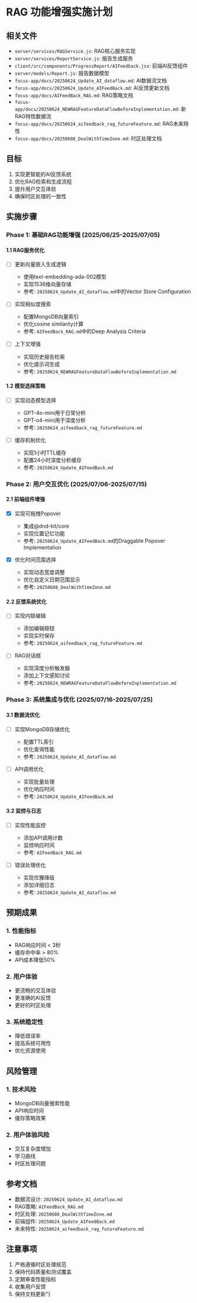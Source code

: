 # RAG 功能增强实施计划

## 相关文件
- `server/services/RAGService.js`: RAG核心服务实现
- `server/services/ReportService.js`: 报告生成服务
- `client/src/components/ProgressReport/AIFeedback.jsx`: 前端AI反馈组件
- `server/models/Report.js`: 报告数据模型
- `focus-app/docs/20250624_Update_AI_dataflow.md`: AI数据流文档
- `focus-app/docs/20250624_Update_AIFeedBack.md`: AI反馈更新文档
- `focus-app/docs/AIFeedBack_RAG.md`: RAG策略文档
- `focus-app/docs/20250624_NEWRAGFeatureDataFlowBeforeInplementation.md`: 新RAG特性数据流
- `focus-app/docs/20250624_aifeedback_rag_futureFeature.md`: RAG未来特性
- `focus-app/docs/20250608_DealWithTimeZone.md`: 时区处理文档

## 目标
1. 实现更智能的AI反馈系统
2. 优化RAG检索和生成流程
3. 提升用户交互体验
4. 确保时区处理的一致性
## 实施步骤

### Phase 1: 基础RAG功能增强 (2025/06/25-2025/07/05)

#### 1.1 RAG服务优化
- [ ] 更新向量嵌入生成逻辑
  - 使用text-embedding-ada-002模型
  - 实现1536维向量存储
  - 参考: `20250624_Update_AI_dataflow.md`中的Vector Store Configuration

- [ ] 实现相似度搜索
  - 配置MongoDB向量索引
  - 优化cosine similarity计算
  - 参考: `AIFeedBack_RAG.md`中的Deep Analysis Criteria

- [ ] 上下文增强
  - 实现历史报告检索
  - 优化提示词生成
  - 参考: `20250624_NEWRAGFeatureDataFlowBeforeInplementation.md`

#### 1.2 模型选择策略
- [ ] 实现动态模型选择
  - GPT-4o-mini用于日常分析
  - GPT-o4-mini用于深度分析
  - 参考: `20250624_aifeedback_rag_futureFeature.md`

- [ ] 缓存机制优化
  - 实现1小时TTL缓存
  - 配置24小时深度分析缓存
  - 参考: `20250624_Update_AIFeedBack.md`
### Phase 2: 用户交互优化 (2025/07/06-2025/07/15)

#### 2.1 前端组件增强
- [x] 实现可拖拽Popover
  - 集成@dnd-kit/core
  - 实现位置记忆功能
  - 参考: `20250624_Update_AIFeedBack.md`的Draggable Popover Implementation

- [x] 优化时间范围选择
  - 实现动态宽度调整
  - 优化自定义日期范围显示
  - 参考: `20250608_DealWithTimeZone.md`

#### 2.2 反馈系统优化
- [ ] 实现内联编辑
  - 添加编辑按钮
  - 实现实时保存
  - 参考: `20250624_aifeedback_rag_futureFeature.md`

- [ ] RAG对话框
  - 实现深度分析触发器
  - 添加上下文感知讨论
  - 参考: `20250624_NEWRAGFeatureDataFlowBeforeInplementation.md`
### Phase 3: 系统集成与优化 (2025/07/16-2025/07/25)

#### 3.1 数据流优化
- [ ] 实现MongoDB存储优化
  - 配置TTL索引
  - 优化查询性能
  - 参考: `20250624_Update_AI_dataflow.md`

- [ ] API调用优化
  - 实现批量处理
  - 优化响应时间
  - 参考: `20250624_Update_AIFeedBack.md`

#### 3.2 监控与日志
- [ ] 实现性能监控
  - 添加API调用计数
  - 监控响应时间
  - 参考: `AIFeedBack_RAG.md`

- [ ] 错误处理优化
  - 实现优雅降级
  - 添加详细日志
  - 参考: `20250624_Update_AI_dataflow.md`
## 预期成果

### 1. 性能指标
- RAG响应时间 < 3秒
- 缓存命中率 > 80%
- API成本降低50%

### 2. 用户体验
- 更流畅的交互体验
- 更准确的AI反馈
- 更好的时区处理

### 3. 系统稳定性
- 降低错误率
- 提高系统可用性
- 优化资源使用

## 风险管理

### 1. 技术风险
- MongoDB向量搜索性能
- API响应时间
- 缓存策略效果

### 2. 用户体验风险
- 交互复杂度增加
- 学习曲线
- 时区处理问题
## 参考文档
- 数据流设计: `20250624_Update_AI_dataflow.md`
- RAG策略: `AIFeedBack_RAG.md`
- 时区处理: `20250608_DealWithTimeZone.md`
- 前端组件: `20250624_Update_AIFeedBack.md`
- 未来特性: `20250624_aifeedback_rag_futureFeature.md`

## 注意事项
1. 严格遵循时区处理规范
2. 保持代码质量和测试覆盖
3. 定期审查性能指标
4. 收集用户反馈
5. 保持文档更新"}
